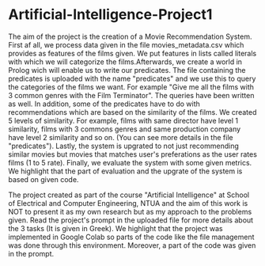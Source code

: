 # Artificial-Intelligence-Project1

The aim of the project is the creation of a Movie Recommendation System. First af all, we process data given in the file movies_metadata.csv which provides as features of the films given. We put features in lists called literals with which we will categorize the films.Afterwards, we create a world in Prolog wich will enable us to write our predicates. The file containing the predicates is uploaded with the name "predicates" and we use this to query the categories of the films we want. For example "Give me all the films with 3 common genres with the Film Terminator". The queries have been written as well. In addition, some of the predicates have to do with recommendations which are based on the similarity of the films. We created 5 levels of similarity. For example, films with same director have level 1 similarity, films with 3 commons genres and same production company have level 2 similarity and so on. (You can see more details in the file "predicates"). Lastly, the system is upgrated to not just recommending similar movies but movies that matches user's preferations as the user rates films (1 to 5 rate). Finally, we evaluate the system with some given metrics. We highlight that the part of evaluation and the upgrate of the system is based on given code. 

The project created as part of the course "Artificial Intelligence" at School of Electrical and Computer Engineering, NTUA and the aim of this work is NOT to present it as my own research but as my approach to the problems given. Read the project's prompt in the uploaded file for more details about the 3 tasks (It is given in Greek). We highlight that the project was implemented in Google Colab so parts of the code like the file management was done through this environment. Moreover, a  part of the code was given in the prompt.
